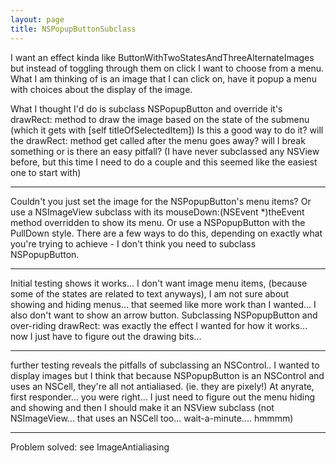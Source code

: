 ```yaml
---
layout: page
title: NSPopupButtonSubclass
---
```


I want an effect kinda like ButtonWithTwoStatesAndThreeAlternateImages but instead of toggling through them on click I want to choose from a menu.  What I am thinking of is an image that I can click on, have it popup a menu with choices about the display of the image.

What I thought I'd do is subclass NSPopupButton and override it's drawRect: method to draw the image based on the state of the submenu (which it gets with [self titleOfSelectedItem])  Is this a good way to do it? will the drawRect: method get called after the menu goes away? will I break something or is there an easy pitfall? (I have never subclassed any NSView before, but this time I need to do a couple and this seemed like the easiest one to start with)

----

Couldn't you just set the image for the NSPopupButton's menu items? Or use a NSImageView subclass with its     mouseDown:(NSEvent *)theEvent method overridden to show its     menu. Or use a NSPopupButton with the PullDown style. There are a few ways to do this, depending on exactly what you're trying to achieve - I don't think you need to subclass NSPopupButton.

----

Initial testing shows it works... I don't want image menu items, (because some of the states are related to text anyways),  I am not sure about showing and hiding menus... that seemed like more work than I wanted... I also don't want to show an arrow button.  Subclassing NSPopupButton and over-riding drawRect: was exactly the effect I wanted for how it works... now I just have to figure out the drawing bits...

----

further testing reveals the pitfalls of subclassing an NSControl.. I wanted to display images but I think that because NSPopupButton is an NSControl and uses an NSCell, they're all not antialiased. (ie. they are pixely!)  At anyrate, first responder... you were right... I just need to figure out the menu hiding and showing and then I should make it an NSView subclass (not NSImageView... that uses an NSCell too... wait-a-minute.... hmmmm)

----

Problem solved: see ImageAntialiasing

